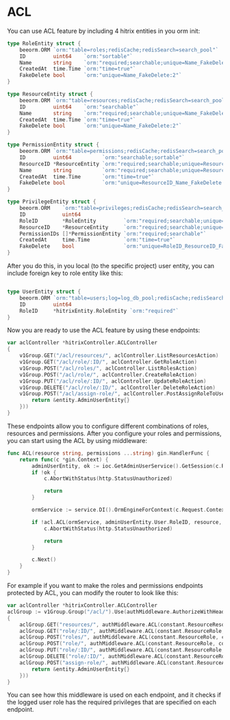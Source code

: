 # ACL

You can use ACL feature by including 4 hitrix entities in you orm init:

```go
type RoleEntity struct {
    beeorm.ORM `orm:"table=roles;redisCache;redisSearch=search_pool"`
    ID         uint64    `orm:"sortable"`
    Name       string    `orm:"required;searchable;unique=Name_FakeDelete:1"`
    CreatedAt  time.Time `orm:"time=true"`
    FakeDelete bool      `orm:"unique=Name_FakeDelete:2"`
}

type ResourceEntity struct {
    beeorm.ORM `orm:"table=resources;redisCache;redisSearch=search_pool"`
    ID         uint64    `orm:"searchable"`
    Name       string    `orm:"required;searchable;unique=Name_FakeDelete:1"`
    CreatedAt  time.Time `orm:"time=true"`
    FakeDelete bool      `orm:"unique=Name_FakeDelete:2"`
}

type PermissionEntity struct {
    beeorm.ORM `orm:"table=permissions;redisCache;redisSearch=search_pool"`
    ID         uint64          `orm:"searchable;sortable"`
    ResourceID *ResourceEntity `orm:"required;searchable;unique=ResourceID_Name_FakeDelete:1"`
    Name       string          `orm:"required;searchable;unique=ResourceID_Name_FakeDelete:2"`
    CreatedAt  time.Time       `orm:"time=true"`
    FakeDelete bool            `orm:"unique=ResourceID_Name_FakeDelete:3"`
}

type PrivilegeEntity struct {
    beeorm.ORM    `orm:"table=privileges;redisCache;redisSearch=search_pool"`
    ID            uint64
    RoleID        *RoleEntity         `orm:"required;searchable;unique=RoleID_ResourceID_FakeDelete:1"`
    ResourceID    *ResourceEntity     `orm:"required;searchable;unique=RoleID_ResourceID_FakeDelete:2"`
    PermissionIDs []*PermissionEntity `orm:"required;searchable"`
    CreatedAt     time.Time           `orm:"time=true"`
    FakeDelete    bool                `orm:"unique=RoleID_ResourceID_FakeDelete:3"`
}
```
After you do this, in you local (to the specific project) user entity, you can include foreign key to
role entity like this:

```go

type UserEntity struct {
    beeorm.ORM `orm:"table=users;log=log_db_pool;redisCache;redisSearch=search_pool"`
    ID         uint64
    RoleID     *hitrixEntity.RoleEntity `orm:"required"`
}
```

Now you are ready to use the ACL feature by using these endpoints:

```go
var aclController *hitrixController.ACLController
{
	v1Group.GET("/acl/resources/", aclController.ListResourcesAction)
	v1Group.GET("/acl/role/:ID/", aclController.GetRoleAction)
	v1Group.POST("/acl/roles/", aclController.ListRolesAction)
	v1Group.POST("/acl/role/", aclController.CreateRoleAction)
	v1Group.PUT("/acl/role/:ID/", aclController.UpdateRoleAction)
	v1Group.DELETE("/acl/role/:ID/", aclController.DeleteRoleAction)
	v1Group.POST("/acl/assign-role/", aclController.PostAssignRoleToUserAction(func() beeorm.Entity {
		return &entity.AdminUserEntity{}
	}))
}
```

These endpoints allow you to configure different combinations of roles, resources and permissions.
After you configure your roles and permissions, you can start using the ACL by using middleware:

```go
func ACL(resource string, permissions ...string) gin.HandlerFunc {
	return func(c *gin.Context) {
		adminUserEntity, ok := ioc.GetAdminUserService().GetSession(c.Request.Context())
		if !ok {
			c.AbortWithStatus(http.StatusUnauthorized)

			return
		}

		ormService := service.DI().OrmEngineForContext(c.Request.Context())

		if !acl.ACL(ormService, adminUserEntity.User.RoleID, resource, permissions...) {
			c.AbortWithStatus(http.StatusUnauthorized)

			return
		}

		c.Next()
	}
}

```

For example if you want to make the roles and permissions endpoints protected by ACL, you can modify
the router to look like this:

```go
var aclController *hitrixController.ACLController
aclGroup := v1Group.Group("/acl/").Use(authMiddleware.AuthorizeWithHeaderStrict())
{
	aclGroup.GET("resources/", authMiddleware.ACL(constant.ResourceResource, constant.PermissionView), aclController.ListResourcesAction)
	aclGroup.GET("role/:ID/", authMiddleware.ACL(constant.ResourceRole, constant.PermissionView), aclController.GetRoleAction)
	aclGroup.POST("roles/", authMiddleware.ACL(constant.ResourceRole, constant.PermissionView), aclController.ListRolesAction)
	aclGroup.POST("role/", authMiddleware.ACL(constant.ResourceRole, constant.PermissionModify), aclController.CreateRoleAction)
	aclGroup.PUT("role/:ID/", authMiddleware.ACL(constant.ResourceRole, constant.PermissionModify), aclController.UpdateRoleAction)
	aclGroup.DELETE("role/:ID/", authMiddleware.ACL(constant.ResourceRole, constant.PermissionModify), aclController.DeleteRoleAction)
	aclGroup.POST("assign-role/", authMiddleware.ACL(constant.ResourceAdminUser, constant.PermissionAssignRole), aclController.PostAssignRoleToUserAction(func() beeorm.Entity {
		return &entity.AdminUserEntity{}
	}))
}
```

You can see how this middleware is used on each endpoint, and it checks if the logged user role has
the required privileges that are specified on each endpoint.
